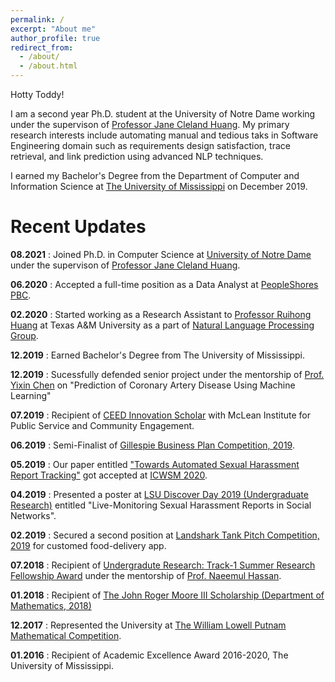 ```yaml
---
permalink: /
excerpt: "About me"
author_profile: true
redirect_from: 
  - /about/
  - /about.html
---
```


Hotty Toddy! 

I am a second year Ph.D. student at the University of Notre Dame working under the supervison of <a href= "https://engineering.nd.edu/faculty/jane-cleland-huang/">Professor Jane Cleland Huang</a>. My primary research interests include automating manual and tedious taks in Software Engineering domain such as requirements design satisfaction, trace retrieval, and link prediction using advanced NLP techniques. 

I earned my Bachelor's Degree from the Department of Computer and Information Science at <a href="https://www.olemiss.edu/"> The University of Mississippi</a> on December 2019.


Recent Updates
======

<b>08.2021</b> : Joined Ph.D. in Computer Science at <a href= "https://www.nd.edu/">University of Notre Dame</a> under the supervison of <a href= "https://engineering.nd.edu/faculty/jane-cleland-huang/">Professor Jane Cleland Huang</a>. 

<b>06.2020</b> : Accepted a full-time position as a Data Analyst at <a href= "https://peopleshores.com/">PeopleShores PBC</a>. 

<b>02.2020</b> : Started working as a Research Assistant to <a href= "https://people.engr.tamu.edu/huangrh/index.html">Professor Ruihong Huang</a> at Texas A&M University as a part of <a href= "http://nlp.cs.tamu.edu/index.html">Natural Language Processing Group</a>. 

<b>12.2019</b> : Earned Bachelor's Degree from The University of Mississippi.

<b>12.2019</b> : Sucessfully defended senior project under the mentorship of <a href="https://engineering.olemiss.edu/people-yixin-chen/">Prof. Yixin Chen</a> on "Prediction of Coronary Artery Disease Using Machine Learning"

<b>07.2019</b> : Recipient of <a href= "https://mclean.olemiss.edu/2018-2020/" >CEED Innovation Scholar</a> with McLean Institute for Public Service and Community Engagement.

<b>06.2019</b> : Semi-Finalist of <a href= "https://olemisscie.com/programs/gillespie-business-plan/">Gillespie Business Plan Competition, 2019</a>. 

<b>05.2019</b> : Our paper entitled <a href= "https://ojs.aaai.org//index.php/ICWSM/article/view/7296">"Towards Automated Sexual Harassment Report Tracking"</a> got accepted at <a href= "https://www.icwsm.org/2020/">ICWSM 2020</a>. 

<b>04.2019</b> : Presented a poster at <a href= "https://sites01.lsu.edu/wp/discover/discover-day-2019/#:~:text=On%20Tuesday%2C%20April%209th%2C%202019,in%20the%20LSU%20student%20union">LSU Discover Day 2019 (Undergraduate Research)</a> entitled "Live-Monitoring Sexual Harassment Reports in Social Networks". 

<b>02.2019</b> : Secured a second position at <a href = "https://olemisscie.com/programs/landshark-tank-pitch-competition/"> Landshark Tank Pitch Competition, 2019</a> for customed food-delivery app.

<b>07.2018</b> : Recipient of <a href= "https://news.olemiss.edu/undergraduates-conducting-data-science-research-faculty-mentors/"> Undergradute Research: Track-1 Summer Research Fellowship Award</a> under the mentorship of <a href= "https://ischool.umd.edu/about/directory/naeemul-hassan">Prof. Naeemul Hassan</a>. 

<b>01.2018</b> : Recipient of <a href = "https://math.olemiss.edu/undergraduate-awards-recipients/">The John Roger Moore III Scholarship (Department of Mathematics, 2018)</a>

<b>12.2017</b> : Represented the University at <a href= "https://www.maa.org/math-competitions/putnam-competition">The William Lowell Putnam Mathematical Competition</a>.

<b>01.2016</b> : Recipient of Academic Excellence Award 2016-2020, The University of Mississippi. 